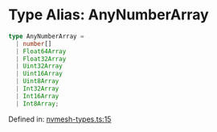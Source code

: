 # Type Alias: AnyNumberArray

```ts
type AnyNumberArray =
  | number[]
  | Float64Array
  | Float32Array
  | Uint32Array
  | Uint16Array
  | Uint8Array
  | Int32Array
  | Int16Array
  | Int8Array;
```

Defined in: [nvmesh-types.ts:15](https://github.com/thewtex/niivue/blob/main/packages/niivue/src/nvmesh-types.ts#L15)
